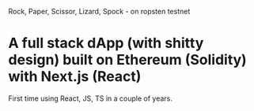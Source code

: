 Rock, Paper, Scissor, Lizard, Spock - on ropsten testnet

# A full stack dApp (with shitty design) built on Ethereum (Solidity) with Next.js (React)


First time using React, JS, TS in a couple of years. 
